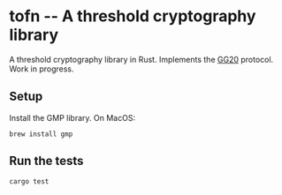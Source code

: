 # tofn -- A threshold cryptography library

A threshold cryptography library in Rust.  Implements the [GG20](https://eprint.iacr.org/2020/540.pdf) protocol.  Work in progress.

## Setup

Install the GMP library.  On MacOS:
```
brew install gmp
```

## Run the tests

```
cargo test
```

